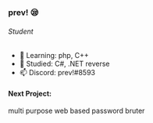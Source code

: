 ### prev! 😪
###### Student
- 🌱 Learning: php, C++
- 🦝 Studied: C#, .NET reverse
- 📫 Discord: prev!#8593
#### Next Project:
 multi purpose web based password bruter
